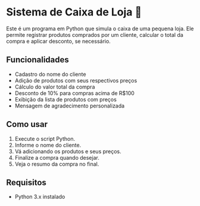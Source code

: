 # Sistema de Caixa de Loja 🛒

Este é um programa em Python que simula o caixa de uma pequena loja. Ele permite registrar produtos comprados por um cliente, calcular o total da compra e aplicar desconto, se necessário.

## Funcionalidades

- Cadastro do nome do cliente
- Adição de produtos com seus respectivos preços
- Cálculo do valor total da compra
- Desconto de 10% para compras acima de R$100
- Exibição da lista de produtos com preços
- Mensagem de agradecimento personalizada

## Como usar

1. Execute o script Python.
2. Informe o nome do cliente.
3. Vá adicionando os produtos e seus preços.
4. Finalize a compra quando desejar.
5. Veja o resumo da compra no final.

## Requisitos

- Python 3.x instalado
